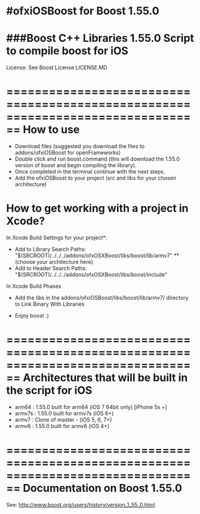 #ofxiOSBoost for Boost 1.55.0
============

###Boost C++ Libraries 1.55.0 Script to compile boost for iOS
================================================================================
License: See Boost License LICENSE.MD

================================================================================
How to use
================================================================================
- Download files (suggested you download the files to addons/ofxiOSBoost for openFrameworks)
- Double click and run boost.command (this will download the 1.55.0 version of boost and begin compiling the library).
- Once completed in the terminal continue with the next steps.
- Add the ofxiOSBoost to your project (src and libs for your chosen architecture)


How to get working with a project in Xcode?
============

In Xcode Build Settings for your project*:
- Add to Library Search Paths: "$(SRCROOT)/../../../addons/ofxOSXBoost/libs/boost/lib/armv7" **(choose your architecture here)
- Add to Header Search Paths: "$(SRCROOT)/../../../addons/ofxOSXBoost/libs/boost/include"


In Xcode Build Phases
- Add the libs in the addons/ofxiOSBoost/libs/boost/lib/armv7/ directory to Link Binary With Libraries

- Enjoy boost :)

================================================================================
Architectures that will be built in the script for iOS
================================================================================
- arm64 : 1.55.0 built for arm64 (iOS 7 64bit only) [iPhone 5s +]
- armv7s : 1.55.0 built for armv7s (iOS 6+)
- armv7 : Clone of master - (iOS 5, 6, 7+)
- armv6 : 1.55.0 built for armv6 (iOS 4+)

================================================================================
Documentation on Boost 1.55.0
================================================================================

See: http://www.boost.org/users/history/version_1_55_0.html
